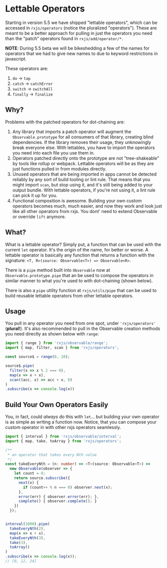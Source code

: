 # Lettable Operators

Starting in version 5.5 we have shipped "lettable operators", which can be accessed in `rxjs/operators` (notice the pluralized "operators"). These are meant to be a better approach for pulling in just the operators you need than the "patch" operators found in `rxjs/add/operator/*`.

**NOTE**: During 5.5 beta we will be bikeshedding a few of the names for operators that we had to give new names to due to keyword restrictions in javascript. 

These operators are:

1. `do` -> `tap`
2. `catch` -> `catchError`
3. `switch` -> `switchAll`
4. `finally` -> `finalize`


## Why?

Problems with the patched operators for dot-chaining are:

1. Any library that imports a patch operator will augment the `Observable.prototype` for all consumers of that library, creating blind dependencies. If the library removes their usage, they unknowingly break everyone else. With lettables, you have to import the operators you need into each file you use them in.
2. Operators patched directly onto the prototype are not "tree-shakeable" by tools like rollup or webpack. Lettable operators will be as they are just functions pulled in from modules directly.
3. Unused operators that are being imported in apps cannot be detected reliably by any sort of build tooling or lint rule. That means that you might import `scan`, but stop using it, and it's still being added to your output bundle. With lettable operators, if you're not using it, a lint rule can pick it up for you.
4. Functional composition is awesome. Building your own custom operators becomes much, much easier, and now they work and look just like all other operators from rxjs. You dont' need to extend Observable or override `lift` anymore.

## What?

What is a lettable operator? Simply put, a function that can be used with the current `let` operator. It's the origin of the name, for better or worse. A lettable operator is basically any function that returns a function with the signature: `<T, R>(source: Observable<T>) => Observable<R>`.

There is a `pipe` method built into `Observable` now at `Observable.prototype.pipe` that an be used to compose the operators in similar manner to what you're used to with dot-chaining (shown below).

There is also a `pipe` utility function at `rxjs/utils/pipe` that can be used to build reusable lettable operators from other lettable operators.

## Usage

You pull in any operator you need from one spot, under `'rxjs/operators'` (**plural!**). It's also recommended to pull in the Observable creation methods you need directly as shown below with `range`:

```ts
import { range } from 'rxjs/observable/range';
import { map, filter, scan } from 'rxjs/operators';

const source$ = range(0, 10);

source$.pipe(
  filter(x => x % 2 === 0),
  map(x => x + x),
  scan((acc, x) => acc + x, 0)
)
.subscribe(x => console.log(x))
```

## Build Your Own Operators Easily

You, in fact, could _always_ do this with `let`... but building your own operator is as simple as writing a function now. Notice, that you can compose your custom operator in with other rxjs operators seamlessly.

```ts
import { interval } from 'rxjs/observable/interval';
import { map, take, toArray } from 'rxjs/operators';

/**
 * an operator that takes every Nth value
 */
const takeEveryNth = (n: number) => <T>(source: Observable<T>) =>
  new Observable(observer => {
    let count = 0;
    return source.subscribe({
      next(x) {
        if (count++ % n === 0) observer.next(x);
      },
      error(err) { observer.error(err); },
      complete() { observer.complete(); }
    })
  });


interval(1000).pipe(
  takeEveryNth(2),
  map(x => x + x),
  takeEveryNth(3),
  take(3),
  toArray()
)
.subscribe(x => console.log(x));
// [0, 12, 24]
```
